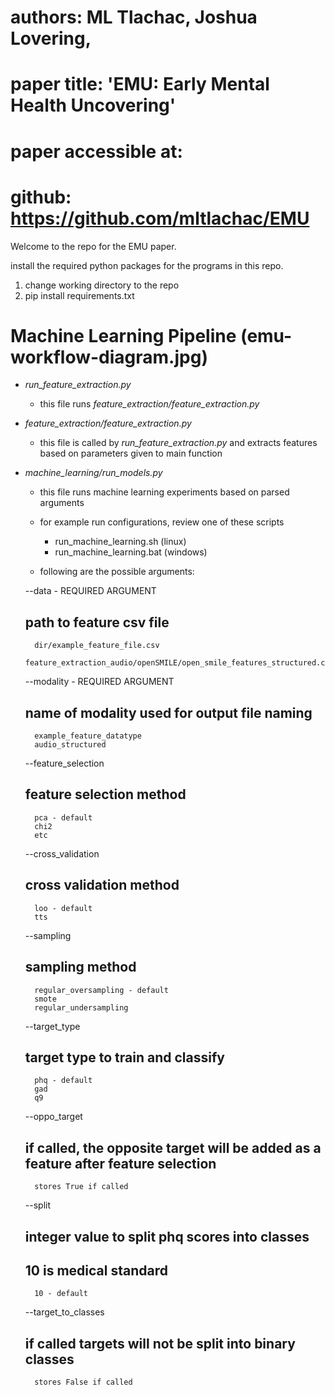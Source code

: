 # authors: ML Tlachac, Joshua Lovering, 
# paper title: 'EMU: Early Mental Health Uncovering' 
# paper accessible at: 
# github: https://github.com/mltlachac/EMU

Welcome to the repo for the EMU paper.

install the required python packages for the programs in this repo.
1. change working directory to the repo
2. pip install requirements.txt

# Machine Learning Pipeline (emu-workflow-diagram.jpg)

* *run_feature_extraction.py*
    - this file runs *feature_extraction/feature_extraction.py*

* *feature_extraction/feature_extraction.py*
    - this file is called by *run_feature_extraction.py* and extracts features based on parameters given to main function

* *machine_learning/run_models.py*
    - this file runs machine learning experiments based on parsed arguments
    - for example run configurations, review one of these scripts
        - run_machine_learning.sh (linux)
        - run_machine_learning.bat (windows)

    - following are the possible arguments:

    --data - REQUIRED ARGUMENT
    ## path to feature csv file
        dir/example_feature_file.csv
        feature_extraction_audio/openSMILE/open_smile_features_structured.csv

    --modality - REQUIRED ARGUMENT
    ## name of modality used for output file naming
        example_feature_datatype
        audio_structured

    --feature_selection
    ## feature selection method
        pca - default
        chi2
        etc

    --cross_validation
    ## cross validation method
        loo - default
        tts

    --sampling
    ## sampling method
        regular_oversampling - default
        smote
        regular_undersampling

    --target_type
    ## target type to train and classify
        phq - default
        gad
        q9

    --oppo_target
    ## if called, the opposite target will be added as a feature after feature selection
        stores True if called

    --split
    ## integer value to split phq scores into classes
    ## 10 is medical standard
        10 - default

    --target_to_classes
    ## if called targets will not be split into binary classes
        stores False if called
